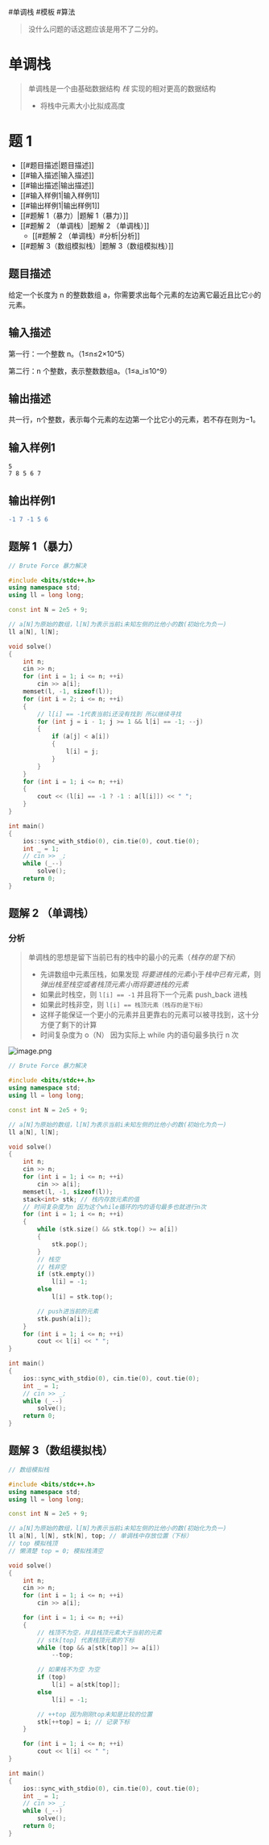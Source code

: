 #单调栈 #模板 #算法 

> 没什么问题的话这题应该是用不了二分的。

# 单调栈
> 单调栈是一个由基础数据结构 *栈* 实现的相对更高的数据结构
> - 将栈中元素大小比拟成高度
# 题 1
- [[#题目描述|题目描述]]
- [[#输入描述|输入描述]]
- [[#输出描述|输出描述]]
- [[#输入样例1|输入样例1]]
- [[#输出样例1|输出样例1]]
- [[#题解 1（暴力）|题解 1（暴力）]]
- [[#题解 2 （单调栈）|题解 2 （单调栈）]]
	- [[#题解 2 （单调栈）#分析|分析]]
- [[#题解 3（数组模拟栈）|题解 3（数组模拟栈）]]


## 题目描述


给定一个长度为 n 的整数数组 a，你需要求出每个元素的左边离它最近且比它`小`的元素。

## 输入描述

第一行：一个整数 n。（1≤n≤2×10^5）

第二行：n 个整数，表示整数数组a。（1≤a_i​≤10^9）

## 输出描述

共一行，n个整数，表示每个元素的左边第一个比它小的元素，若不存在则为−1。

## 输入样例1

```undefined
5
7 8 5 6 7
```

## 输出样例1

```diff
-1 7 -1 5 6
```
## 题解 1（暴力）
``` cpp
// Brute Force 暴力解决

#include <bits/stdc++.h>
using namespace std;
using ll = long long;

const int N = 2e5 + 9;

// a[N]为原始的数组，l[N]为表示当前i未知左侧的比他小的数(初始化为负一)
ll a[N], l[N];

void solve()
{
    int n;
    cin >> n;
    for (int i = 1; i <= n; ++i)
        cin >> a[i];
    memset(l, -1, sizeof(l));
    for (int i = 2; i <= n; ++i)
    {
        // l[i] == -1代表当前i还没有找到 所以继续寻找
        for (int j = i - 1; j >= 1 && l[i] == -1; --j)
        {
            if (a[j] < a[i])
            {
                l[i] = j;
            }
        }
    }
    for (int i = 1; i <= n; ++i)
    {
        cout << (l[i] == -1 ? -1 : a[l[i]]) << " ";
    }
}

int main()
{
    ios::sync_with_stdio(0), cin.tie(0), cout.tie(0);
    int _ = 1;
    // cin >> _;
    while (_--)
        solve();
    return 0;
}

```

## 题解 2 （单调栈）
### 分析
> 单调栈的思想是留下当前已有的栈中的最小的元素（*栈存的是下标*）
> - 先讲数组中元素压栈，如果发现 *将要进栈的元素*小于*栈中已有元素*，则*弹出栈至栈空或者栈顶元素小雨将要进栈的元素*
> - 如果此时栈空，则 `l[i] == -1` 并且将下一个元素 push_back 进栈
> - 如果此时栈非空，则 `l[i] == 栈顶元素（栈存的是下标）`
> - 这样子能保证一个更小的元素并且更靠右的元素可以被寻找到，这十分方便了剩下的计算
> - 时间复杂度为 o（N） 因为实际上 while 内的语句最多执行 n 次


![image.png](https://iili.io/JMymlsa.png)

``` cpp
// Brute Force 暴力解决

#include <bits/stdc++.h>
using namespace std;
using ll = long long;

const int N = 2e5 + 9;

// a[N]为原始的数组，l[N]为表示当前i未知左侧的比他小的数(初始化为负一)
ll a[N], l[N];

void solve()
{
    int n;
    cin >> n;
    for (int i = 1; i <= n; ++i)
        cin >> a[i];
    memset(l, -1, sizeof(l));
    stack<int> stk; // 栈内存放元素的值
    // 时间复杂度为n 因为这个while循环的内的语句最多也就进行n次
    for (int i = 1; i <= n; ++i)
    {
        while (stk.size() && stk.top() >= a[i])
        {
            stk.pop();
        }
        // 栈空
        // 栈非空
        if (stk.empty())
            l[i] = -1;
        else
            l[i] = stk.top();

        // push进当前的元素
        stk.push(a[i]);
    }
    for (int i = 1; i <= n; ++i)
        cout << l[i] << " ";
}

int main()
{
    ios::sync_with_stdio(0), cin.tie(0), cout.tie(0);
    int _ = 1;
    // cin >> _;
    while (_--)
        solve();
    return 0;
}

```

## 题解 3（数组模拟栈）
``` cpp
// 数组模拟栈

#include <bits/stdc++.h>
using namespace std;
using ll = long long;

const int N = 2e5 + 9;

// a[N]为原始的数组，l[N]为表示当前i未知左侧的比他小的数(初始化为负一)
ll a[N], l[N], stk[N], top; // 单调栈中存放位置（下标）
// top 模拟栈顶
// 懒清楚 top = 0; 模拟栈清空

void solve()
{
    int n;
    cin >> n;
    for (int i = 1; i <= n; ++i)
        cin >> a[i];

    for (int i = 1; i <= n; ++i)
    {
        // 栈顶不为空，并且栈顶元素大于当前的元素
        // stk[top] 代表栈顶元素的下标
        while (top && a[stk[top]] >= a[i])
            --top;

        // 如果栈不为空 为空
        if (top)
            l[i] = a[stk[top]];
        else
            l[i] = -1;

        // ++top 因为刚刚top未知是比较的位置
        stk[++top] = i; // 记录下标
    }

    for (int i = 1; i <= n; ++i)
        cout << l[i] << " ";
}

int main()
{
    ios::sync_with_stdio(0), cin.tie(0), cout.tie(0);
    int _ = 1;
    // cin >> _;
    while (_--)
        solve();
    return 0;
}

```